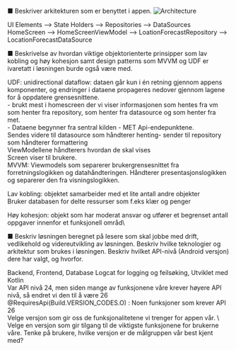 ■ Beskriver arkitekturen som er benyttet i appen.
![Architecture](https://media.github.uio.no/user/9649/files/2eb25934-7818-4747-be2d-837260cd8c2d)


UI Elements --> State Holders --> Repositories --> DataSources \
HomeScreen --> HomeScreenViewModel --> LoationForecastRepository --> LocationForecastDataSource

■ Beskrivelse av hvordan viktige objektorienterte prinsipper som lav kobling og høy kohesjon samt design patterns som MVVM
og UDF er ivaretatt i løsningen burde også være med.



UDF: unidirectional dataflow: dataen går kun i én retning gjennom appens komponenter, og endringer i dataene propageres nedover gjennom lagene for å oppdatere grensesnittene. \
      - brukt mest i homescreen der vi viser informasjonen som hentes fra vm som henter fra repository, som henter fra datasource og som henter fra met.  \
      - Dataene begynner fra sentral kilden - MET Api-endepunktene.\
      Sendes videre til datasource som håndterer henting- sender til repository som håndterer formattering \
      ViewModellene håndterers hvordan de skal vises \
      Screen viser til brukere. 
      \
MVVM: Viewmodels som separerer brukergrensesnittet fra forretningslogikken og datahåndteringen. Håndterer presentasjonslogikken og separerer den fra visningslogikken. 

Lav kobling: objektet samarbeider med et lite antall andre objekter\
Bruker databasen for delte ressurser som f.eks klær og penger 

Høy kohesjon: objekt som har moderat ansvar og utfører et begrenset antall oppgaver innenfor et funksjonell områd\

■ Beskriv løsningen beregnet på lesere som skal jobbe med drift, vedlikehold og videreutvikling av løsningen. Beskriv hvilke teknologier og arkitektur som brukes i løsningen. Beskriv hvilket API-nivå (Android versjon) dere har valgt, og hvorfor.

Backend, Frontend, Database Logcat for logging og feilsøking, 
Utviklet med Kotlin \
Var API nivå 24, men siden mange av funksjonene våre krever høyere API nivå, så endret vi den til å være 26 \
@RequiresApi(Build.VERSION_CODES.O) : Noen funksjoner som krever API 26 \
Velge versjon som gir oss de funksjonalitetene vi trenger for appen vår. \ 
Velge en versjon som gir tilgang til de viktigste funksjonene for brukerne våre. Tenke på brukere, hvilke versjon er de målgruppen vår best kjent med? 


